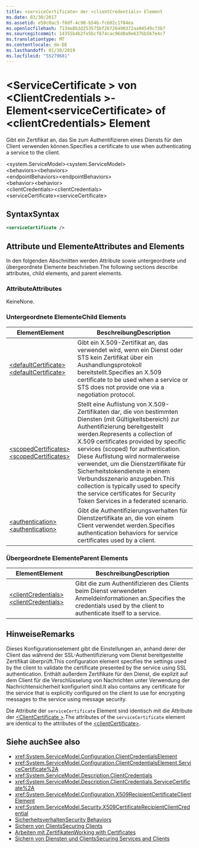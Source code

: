 ```yaml
---
title: <serviceCertificate> der <clientCredentials> Element
ms.date: 03/30/2017
ms.assetid: e50c0ac5-f0df-4c90-b54b-fc602c1f84ea
ms.openlocfilehash: 7134e8b3d253575bf26f26490372aa94549c73b7
ms.sourcegitcommit: 14355b4b2fe5bcf874cac96d0a9e6376b567e4c7
ms.translationtype: MT
ms.contentlocale: de-DE
ms.lasthandoff: 01/30/2019
ms.locfileid: "55279681"
---
```

# <a name="servicecertificate-of-clientcredentials-element"></a><span data-ttu-id="a8a40-102">\<ServiceCertificate > von \<ClientCredentials >-Element</span><span class="sxs-lookup"><span data-stu-id="a8a40-102">\<serviceCertificate> of \<clientCredentials> Element</span></span>
<span data-ttu-id="a8a40-103">Gibt ein Zertifikat an, das Sie zum Authentifizieren eines Diensts für den Client verwenden können.</span><span class="sxs-lookup"><span data-stu-id="a8a40-103">Specifies a certificate to use when authenticating a service to the client.</span></span>  
  
 <span data-ttu-id="a8a40-104">\<system.ServiceModel></span><span class="sxs-lookup"><span data-stu-id="a8a40-104">\<system.ServiceModel></span></span>  
<span data-ttu-id="a8a40-105">\<behaviors></span><span class="sxs-lookup"><span data-stu-id="a8a40-105">\<behaviors></span></span>  
<span data-ttu-id="a8a40-106">\<endpointBehaviors></span><span class="sxs-lookup"><span data-stu-id="a8a40-106">\<endpointBehaviors></span></span>  
<span data-ttu-id="a8a40-107">\<behavior></span><span class="sxs-lookup"><span data-stu-id="a8a40-107">\<behavior></span></span>  
<span data-ttu-id="a8a40-108">\<clientCredentials></span><span class="sxs-lookup"><span data-stu-id="a8a40-108">\<clientCredentials></span></span>  
<span data-ttu-id="a8a40-109">\<serviceCertificate></span><span class="sxs-lookup"><span data-stu-id="a8a40-109">\<serviceCertificate></span></span>  
  
## <a name="syntax"></a><span data-ttu-id="a8a40-110">Syntax</span><span class="sxs-lookup"><span data-stu-id="a8a40-110">Syntax</span></span>  
  
```xml  
<serviceCertificate />
```  
  
## <a name="attributes-and-elements"></a><span data-ttu-id="a8a40-111">Attribute und Elemente</span><span class="sxs-lookup"><span data-stu-id="a8a40-111">Attributes and Elements</span></span>  
 <span data-ttu-id="a8a40-112">In den folgenden Abschnitten werden Attribute sowie untergeordnete und übergeordnete Elemente beschrieben.</span><span class="sxs-lookup"><span data-stu-id="a8a40-112">The following sections describe attributes, child elements, and parent elements.</span></span>  
  
### <a name="attributes"></a><span data-ttu-id="a8a40-113">Attribute</span><span class="sxs-lookup"><span data-stu-id="a8a40-113">Attributes</span></span>  
 <span data-ttu-id="a8a40-114">Keine</span><span class="sxs-lookup"><span data-stu-id="a8a40-114">None.</span></span>  
  
### <a name="child-elements"></a><span data-ttu-id="a8a40-115">Untergeordnete Elemente</span><span class="sxs-lookup"><span data-stu-id="a8a40-115">Child Elements</span></span>  
  
|<span data-ttu-id="a8a40-116">Element</span><span class="sxs-lookup"><span data-stu-id="a8a40-116">Element</span></span>|<span data-ttu-id="a8a40-117">Beschreibung</span><span class="sxs-lookup"><span data-stu-id="a8a40-117">Description</span></span>|  
|-------------|-----------------|  
|[<span data-ttu-id="a8a40-118">\<defaultCertificate></span><span class="sxs-lookup"><span data-stu-id="a8a40-118">\<defaultCertificate></span></span>](../../../../../docs/framework/configure-apps/file-schema/wcf/defaultcertificate-element.md)|<span data-ttu-id="a8a40-119">Gibt ein X.509-Zertifikat an, das verwendet wird, wenn ein Dienst oder STS kein Zertifikat über ein Aushandlungsprotokoll bereitstellt.</span><span class="sxs-lookup"><span data-stu-id="a8a40-119">Specifies an X.509 certificate to be used when a service or STS does not provide one via a negotiation protocol.</span></span>|  
|[<span data-ttu-id="a8a40-120">\<scopedCertificates></span><span class="sxs-lookup"><span data-stu-id="a8a40-120">\<scopedCertificates></span></span>](../../../../../docs/framework/configure-apps/file-schema/wcf/scopedcertificates-element.md)|<span data-ttu-id="a8a40-121">Stellt eine Auflistung von X.509-Zertifikaten dar, die von bestimmten Diensten (mit Gültigkeitsbereich) zur Authentifizierung bereitgestellt werden.</span><span class="sxs-lookup"><span data-stu-id="a8a40-121">Represents a collection of X.509 certificates provided by specific services (scoped) for authentication.</span></span> <span data-ttu-id="a8a40-122">Diese Auflistung wird normalerweise verwendet, um die Dienstzertifikate für Sicherheitstokendienste in einem Verbundsszenario anzugeben.</span><span class="sxs-lookup"><span data-stu-id="a8a40-122">This collection is typically used to specify the service certificates for Security Token Services in a federated scenario.</span></span>|  
|[<span data-ttu-id="a8a40-123">\<authentication></span><span class="sxs-lookup"><span data-stu-id="a8a40-123">\<authentication></span></span>](../../../../../docs/framework/configure-apps/file-schema/wcf/authentication-of-servicecertificate-element.md)|<span data-ttu-id="a8a40-124">Gibt die Authentifizierungsverhalten für Dienstzertifikate an, die von einem Client verwendet werden.</span><span class="sxs-lookup"><span data-stu-id="a8a40-124">Specifies authentication behaviors for service certificates used by a client.</span></span>|  
  
### <a name="parent-elements"></a><span data-ttu-id="a8a40-125">Übergeordnete Elemente</span><span class="sxs-lookup"><span data-stu-id="a8a40-125">Parent Elements</span></span>  
  
|<span data-ttu-id="a8a40-126">Element</span><span class="sxs-lookup"><span data-stu-id="a8a40-126">Element</span></span>|<span data-ttu-id="a8a40-127">Beschreibung</span><span class="sxs-lookup"><span data-stu-id="a8a40-127">Description</span></span>|  
|-------------|-----------------|  
|[<span data-ttu-id="a8a40-128">\<clientCredentials></span><span class="sxs-lookup"><span data-stu-id="a8a40-128">\<clientCredentials></span></span>](../../../../../docs/framework/configure-apps/file-schema/wcf/clientcredentials.md)|<span data-ttu-id="a8a40-129">Gibt die zum Authentifizieren des Clients beim Dienst verwendeten Anmeldeinformationen an.</span><span class="sxs-lookup"><span data-stu-id="a8a40-129">Specifies the credentials used by the client to authenticate itself to a service.</span></span>|  
  
## <a name="remarks"></a><span data-ttu-id="a8a40-130">Hinweise</span><span class="sxs-lookup"><span data-stu-id="a8a40-130">Remarks</span></span>  
 <span data-ttu-id="a8a40-131">Dieses Konfigurationselement gibt die Einstellungen an, anhand derer der Client das während der SSL-Authentifizierung vom Dienst bereitgestellte Zertifikat überprüft.</span><span class="sxs-lookup"><span data-stu-id="a8a40-131">This configuration element specifies the settings used by the client to validate the certificate presented by the service using SSL authentication.</span></span> <span data-ttu-id="a8a40-132">Enthält außerdem Zertifikate für den Dienst, die explizit auf dem Client für die Verschlüsselung von Nachrichten unter Verwendung der Nachrichtensicherheit konfiguriert sind.</span><span class="sxs-lookup"><span data-stu-id="a8a40-132">It also contains any certificate for the service that is explicitly configured on the client to use for encrypting messages to the service using message security.</span></span>  
  
 <span data-ttu-id="a8a40-133">Die Attribute der `serviceCertificate` Element sind identisch mit die Attribute der [ \<ClientCertificate >](../../../../../docs/framework/configure-apps/file-schema/wcf/clientcertificate-of-clientcredentials-element.md).</span><span class="sxs-lookup"><span data-stu-id="a8a40-133">The attributes of the `serviceCertificate` element are identical to the attributes of the [\<clientCertificate>](../../../../../docs/framework/configure-apps/file-schema/wcf/clientcertificate-of-clientcredentials-element.md).</span></span>  
  
## <a name="see-also"></a><span data-ttu-id="a8a40-134">Siehe auch</span><span class="sxs-lookup"><span data-stu-id="a8a40-134">See also</span></span>
- <xref:System.ServiceModel.Configuration.ClientCredentialsElement>
- <xref:System.ServiceModel.Configuration.ClientCredentialsElement.ServiceCertificate%2A>
- <xref:System.ServiceModel.Description.ClientCredentials>
- <xref:System.ServiceModel.Description.ClientCredentials.ServiceCertificate%2A>
- <xref:System.ServiceModel.Configuration.X509RecipientCertificateClientElement>
- <xref:System.ServiceModel.Security.X509CertificateRecipientClientCredential>
- [<span data-ttu-id="a8a40-135">Sicherheitsverhalten</span><span class="sxs-lookup"><span data-stu-id="a8a40-135">Security Behaviors</span></span>](../../../../../docs/framework/wcf/feature-details/security-behaviors-in-wcf.md)
- [<span data-ttu-id="a8a40-136">Sichern von Clients</span><span class="sxs-lookup"><span data-stu-id="a8a40-136">Securing Clients</span></span>](../../../../../docs/framework/wcf/securing-clients.md)
- [<span data-ttu-id="a8a40-137">Arbeiten mit Zertifikaten</span><span class="sxs-lookup"><span data-stu-id="a8a40-137">Working with Certificates</span></span>](../../../../../docs/framework/wcf/feature-details/working-with-certificates.md)
- [<span data-ttu-id="a8a40-138">Sichern von Diensten und Clients</span><span class="sxs-lookup"><span data-stu-id="a8a40-138">Securing Services and Clients</span></span>](../../../../../docs/framework/wcf/feature-details/securing-services-and-clients.md)
